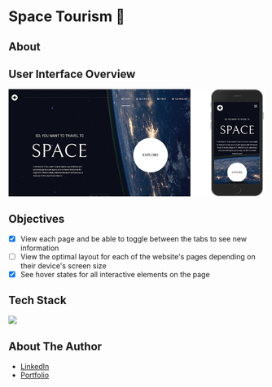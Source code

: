 # Space Tourism 🚀

## About

## User Interface Overview

![Desktop and Mobile View](public/images/readme/space-tourism.png)

## Objectives

- [x] View each page and be able to toggle between the tabs to see new information
- [ ] View the optimal layout for each of the website's pages depending on their device's screen size
- [x] See hover states for all interactive elements on the page

## Tech Stack

<img src="https://skillicons.dev/icons?i=html,astro,ts,tailwind"/>

## About The Author

- [LinkedIn](https://www.linkedin.com/in/jodieaddis/)
- [Portfolio](https://www.linkedin.com/in/jodieaddis/)
